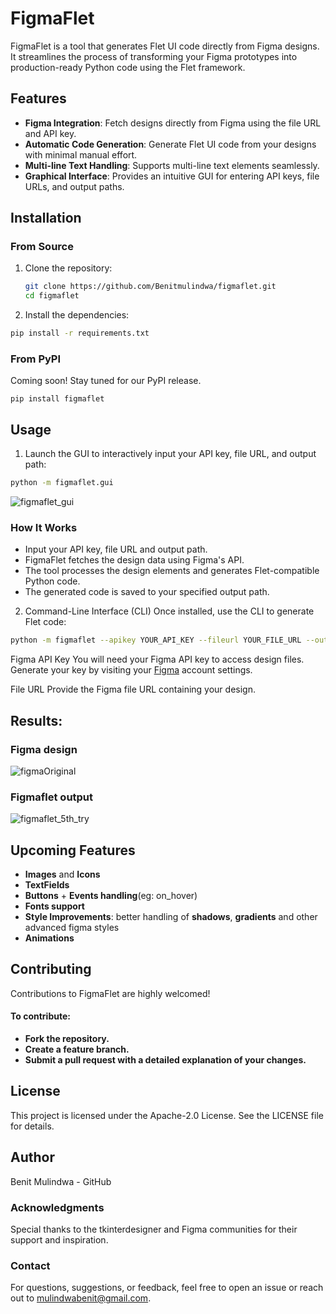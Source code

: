 # FigmaFlet

FigmaFlet is a tool that generates Flet UI code directly from Figma designs. It streamlines the process of transforming your Figma prototypes into production-ready Python code using the Flet framework. 

## Features

- **Figma Integration**: Fetch designs directly from Figma using the file URL and API key.
- **Automatic Code Generation**: Generate Flet UI code from your designs with minimal manual effort.
- **Multi-line Text Handling**: Supports multi-line text elements seamlessly.
- **Graphical Interface**: Provides an intuitive GUI for entering API keys, file URLs, and output paths.

## Installation

### From Source
1. Clone the repository:
   ```bash
   git clone https://github.com/Benitmulindwa/figmaflet.git
   cd figmaflet
2. Install the dependencies:
```bash
pip install -r requirements.txt
```
### From PyPI
Coming soon! Stay tuned for our PyPI release.
```
pip install figmaflet
```

## Usage

1. Launch the GUI to interactively input your API key, file URL, and output path:

```bash
python -m figmaflet.gui
```
![figmaflet_gui](https://github.com/user-attachments/assets/1e6a79bd-3bae-4378-acc2-9c8664a1fd1f)
### How It Works
- Input your API key, file URL and output path.
- FigmaFlet fetches the design data using Figma's API.
- The tool processes the design elements and generates Flet-compatible Python code.
- The generated code is saved to your specified output path.

2. Command-Line Interface (CLI)
Once installed, use the CLI to generate Flet code:

```bash
python -m figmaflet --apikey YOUR_API_KEY --fileurl YOUR_FILE_URL --output YOUR_OUTPUT_PATH
```


Figma API Key
You will need your Figma API key to access design files. Generate your key by visiting your [Figma](https://figma.com) account settings.


File URL
Provide the Figma file URL containing your design.

## Results:
### Figma design
![figmaOriginal](https://github.com/user-attachments/assets/054e5b07-aece-45ba-812b-4b6dceaaeb86)

### Figmaflet output
![figmaflet_5th_try](https://github.com/user-attachments/assets/15727ba1-b619-4e5f-a4be-f410231f9658)
## Upcoming Features
- **Images** and **Icons**
- **TextFields**
- **Buttons** + **Events handling**(eg: on_hover)
- **Fonts support**
- **Style Improvements**: better handling of **shadows**, **gradients** and other advanced figma styles
- **Animations**


## Contributing
Contributions to FigmaFlet are highly welcomed! 

#### To contribute:

- **Fork the repository.**
- **Create a feature branch.**
- **Submit a pull request with a detailed explanation of your changes.**
## License
This project is licensed under the Apache-2.0 License. See the LICENSE file for details.

## Author
Benit Mulindwa - GitHub

### Acknowledgments
Special thanks to the tkinterdesigner and Figma communities for their support and inspiration.

### Contact
For questions, suggestions, or feedback, feel free to open an issue or reach out to mulindwabenit@gmail.com.

